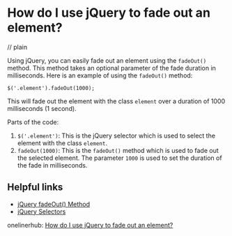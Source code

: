 # How do I use jQuery to fade out an element?
// plain

Using jQuery, you can easily fade out an element using the `fadeOut()` method. This method takes an optional parameter of the fade duration in milliseconds. Here is an example of using the `fadeOut()` method:

```
$('.element').fadeOut(1000);
```

This will fade out the element with the class `element` over a duration of 1000 milliseconds (1 second).

Parts of the code:

1. `$('.element')`: This is the jQuery selector which is used to select the element with the class `element`.
2. `fadeOut(1000)`: This is the `fadeOut()` method which is used to fade out the selected element. The parameter `1000` is used to set the duration of the fade in milliseconds.

## Helpful links

- [jQuery fadeOut() Method](https://www.w3schools.com/jquery/eff_fadeout.asp)
- [jQuery Selectors](https://www.w3schools.com/jquery/jquery_selectors.asp)

onelinerhub: [How do I use jQuery to fade out an element?](https://onelinerhub.com/jquery/how-do-i-use-jquery-to-fade-out-an-element)